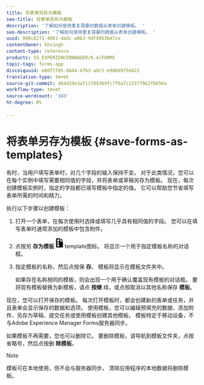```yaml
---
title: 将表单另存为模板
seo-title: 将表单另存为模板
description: '了解如何使用重复需要的数据从表单创建模板。 '
seo-description: '了解如何使用重复需要的数据从表单创建模板。 '
uuid: 090c6271-4061-4adc-a063-9df4953b47ce
contentOwner: khsingh
content-type: reference
products: SG_EXPERIENCEMANAGER/6.4/FORMS
topic-tags: forms-app
discoiquuid: e0df2f85-664a-47b3-a8c5-e986b975d421
translation-type: tm+mt
source-git-commit: db4d19e3af11f04369fc7f6a7c13377962f0650a
workflow-type: tm+mt
source-wordcount: '343'
ht-degree: 0%

---
```



# 将表单另存为模板 {#save-forms-as-templates}

有时，当用户填写表单时，对几个字段的输入保持不变。 对于此类情况，您可以在每个实例中填写需要相同值的字段，并将表单或草稿另存为模板。 现在，每次创建模板实例时，指定的字段都已填写模板中指定的值。 它可以帮助您节省填写表单所需的时间和精力。

执行以下步骤以创建模板：

1. 打开一个表单，在每次使用时选择或填写几乎具有相同值的字段。 您可以在填写表单时通常添加的模板中包含附件。
1. 点按另 **存为模板**![save_as_](assets/save_as_template.png)template图标。 将显示一个用于指定模板名称的对话框。
1. 指定模板的名称，然后点按保 **存**。 模板将显示在模板文件夹中。

   如果存在名称相同的模板，则会出现一个用于确认覆盖现有模板的对话框。 要将现有模板替换为新模板，请点 **按继** 续，或点按取消以其他名称保存 **模板**。

现在，您可以打开保存的模板。 每次打开模板时，都会创建新的表单或任务，并且表单会显示保存的数据和选项。 使用模板，您可以编辑预填充的数据、添加附件、另存为草稿、提交任务或使用模板创建其他模板。 模板特定于移动设备，不与Adobe Experience Manager Forms服务器同步。

如果模板不再需要，您也可以删除它。 要删除模板，请导航到模板文件夹，点按省略号，然后点按删 **除模板**。

>[!NOTE]
>
>模板可在本地使用，但不会与服务器同步。 清除应用程序的本地数据将删除模板。


